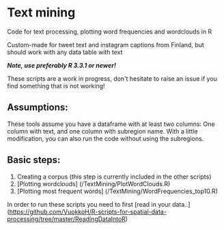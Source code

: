 # Text mining

Code for text processing, plotting word frequencies and wordclouds in R

Custom-made for tweet text and instagram captions from Finland, but should work with any data table with text

***Note, use preferably R 3.3.1 or newer!***

These scripts are a work in progress, don't hesitate to raise an issue if you find something that is not working!

## Assumptions:
These tools assume you have a dataframe with at least two columns: One column with text, and one column with subregion name. With a little modification, you can also run the code without using the subregions. 

## Basic steps:

1. Creating a corpus (this step is currently included in the other scripts)
2. [Plotting wordclouds] (/TextMining/PlotWordClouds.R)
3. [Plotting most frequent words] (/TextMining/WordFrequencies_top10.R)

In order to run these scripts you need to first [read in your data..] (https://github.com/VuokkoH/R-scripts-for-spatial-data-processing/tree/master/ReadingDataIntoR)
